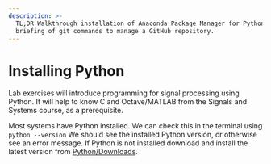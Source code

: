 ```yaml
---
description: >-
  TL;DR Walkthrough installation of Anaconda Package Manager for Python and
  briefing of git commands to manage a GitHub repository.
---
```


# Installing Python

Lab exercises will introduce programming for signal processing using Python. It will help to know C and Octave/MATLAB from the Signals and Systems course, as a prerequisite.

Most systems have Python installed. We can check this in the terminal using `python --version` We should see the installed Python version, or otherwise see an error message. If Python is not installed download and install the latest version from [Python/Downloads](https://www.python.org/downloads/).

